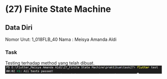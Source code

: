 # (27) Finite State Machine
## Data Diri

Nomor Urut: 1_018FLB_40
Nama : Meisya Amanda Aldi

### Task
Testing terhadap method yang telah dibuat.
![hasil](/27_Finite%20State%20Machine/screenshots/hasil.png)